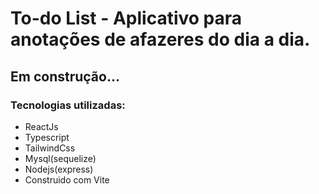 # To-do List - Aplicativo para anotações de afazeres do dia a dia.
## Em construção...

### Tecnologias utilizadas:
- ReactJs
- Typescript
- TailwindCss
- Mysql(sequelize)
- Nodejs(express)
- Construido com Vite
